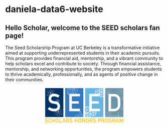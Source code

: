 # daniela-data6-website
## Hello Scholar, welcome to the SEED scholars fan page!

The Seed Scholarship Program at UC Berkeley is a transformative initiative aimed at supporting underrepresented students in their academic pursuits. This program provides financial aid, mentorship, and a vibrant community to help scholars excel and contribute to society. Through financial assistance, mentorship, and networking opportunities, the program empowers students to thrive academically, professionally, and as agents of positive change in their communities.

<img src="./seed logo.png" style="width:50%; margin:auto; display:block">
